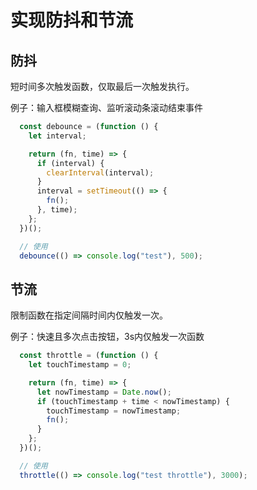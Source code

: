 
# 实现防抖和节流

## 防抖

短时间多次触发函数，仅取最后一次触发执行。

例子：输入框模糊查询、监听滚动条滚动结束事件

```javascript
  const debounce = (function () {
    let interval;

    return (fn, time) => {
      if (interval) {
        clearInterval(interval);
      }
      interval = setTimeout(() => {
        fn();
      }, time);
    };
  })();

  // 使用
  debounce(() => console.log("test"), 500);
```

## 节流

限制函数在指定间隔时间内仅触发一次。

例子：快速且多次点击按钮，3s内仅触发一次函数

```javascript
  const throttle = (function () {
    let touchTimestamp = 0;

    return (fn, time) => {
      let nowTimestamp = Date.now();
      if (touchTimestamp + time < nowTimestamp) {
        touchTimestamp = nowTimestamp;
        fn();
      }
    };
  })();

  // 使用
  throttle(() => console.log("test throttle"), 3000);
```
